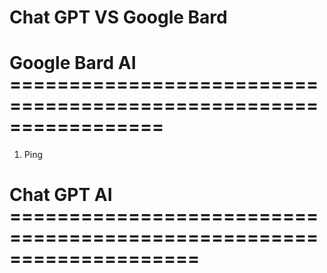 # Chat GPT VS Google Bard

# Google Bard AI =================================================================

1. Ping

# Chat GPT AI ====================================================================
